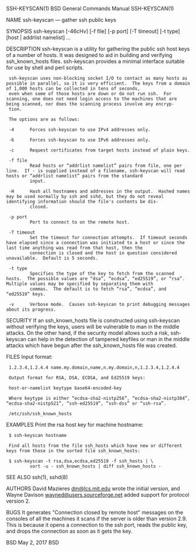 SSH-KEYSCAN(1)                                                                        BSD General Commands Manual                                                                       SSH-KEYSCAN(1)

NAME
     ssh-keyscan — gather ssh public keys

SYNOPSIS
     ssh-keyscan [-46cHv] [-f file] [-p port] [-T timeout] [-t type] [host | addrlist namelist] ...

DESCRIPTION
     ssh-keyscan is a utility for gathering the public ssh host keys of a number of hosts.  It was designed to aid in building and verifying ssh_known_hosts files.  ssh-keyscan provides a minimal
     interface suitable for use by shell and perl scripts.

     ssh-keyscan uses non-blocking socket I/O to contact as many hosts as possible in parallel, so it is very efficient.  The keys from a domain of 1,000 hosts can be collected in tens of seconds,
     even when some of those hosts are down or do not run ssh.  For scanning, one does not need login access to the machines that are being scanned, nor does the scanning process involve any encryp‐
     tion.

     The options are as follows:

     -4      Forces ssh-keyscan to use IPv4 addresses only.

     -6      Forces ssh-keyscan to use IPv6 addresses only.

     -c      Request certificates from target hosts instead of plain keys.

     -f file
             Read hosts or “addrlist namelist” pairs from file, one per line.  If - is supplied instead of a filename, ssh-keyscan will read hosts or “addrlist namelist” pairs from the standard
             input.

     -H      Hash all hostnames and addresses in the output.  Hashed names may be used normally by ssh and sshd, but they do not reveal identifying information should the file's contents be dis‐
             closed.

     -p port
             Port to connect to on the remote host.

     -T timeout
             Set the timeout for connection attempts.  If timeout seconds have elapsed since a connection was initiated to a host or since the last time anything was read from that host, then the
             connection is closed and the host in question considered unavailable.  Default is 5 seconds.

     -t type
             Specifies the type of the key to fetch from the scanned hosts.  The possible values are “dsa”, “ecdsa”, “ed25519”, or “rsa”.  Multiple values may be specified by separating them with
             commas.  The default is to fetch “rsa”, “ecdsa”, and “ed25519” keys.

     -v      Verbose mode.  Causes ssh-keyscan to print debugging messages about its progress.

SECURITY
     If an ssh_known_hosts file is constructed using ssh-keyscan without verifying the keys, users will be vulnerable to man in the middle attacks.  On the other hand, if the security model allows
     such a risk, ssh-keyscan can help in the detection of tampered keyfiles or man in the middle attacks which have begun after the ssh_known_hosts file was created.

FILES
     Input format:

     1.2.3.4,1.2.4.4 name.my.domain,name,n.my.domain,n,1.2.3.4,1.2.4.4

     Output format for RSA, DSA, ECDSA, and Ed25519 keys:

     host-or-namelist keytype base64-encoded-key

     Where keytype is either “ecdsa-sha2-nistp256”, “ecdsa-sha2-nistp384”, “ecdsa-sha2-nistp521”, “ssh-ed25519”, “ssh-dss” or “ssh-rsa”.

     /etc/ssh/ssh_known_hosts

EXAMPLES
     Print the rsa host key for machine hostname:

     $ ssh-keyscan hostname

     Find all hosts from the file ssh_hosts which have new or different keys from those in the sorted file ssh_known_hosts:

     $ ssh-keyscan -t rsa,dsa,ecdsa,ed25519 -f ssh_hosts | \
             sort -u - ssh_known_hosts | diff ssh_known_hosts -

SEE ALSO
     ssh(1), sshd(8)

AUTHORS
     David Mazieres <dm@lcs.mit.edu> wrote the initial version, and Wayne Davison <wayned@users.sourceforge.net> added support for protocol version 2.

BUGS
     It generates "Connection closed by remote host" messages on the consoles of all the machines it scans if the server is older than version 2.9.  This is because it opens a connection to the ssh
     port, reads the public key, and drops the connection as soon as it gets the key.

BSD                                                                                           May 2, 2017                                                                                          BSD
